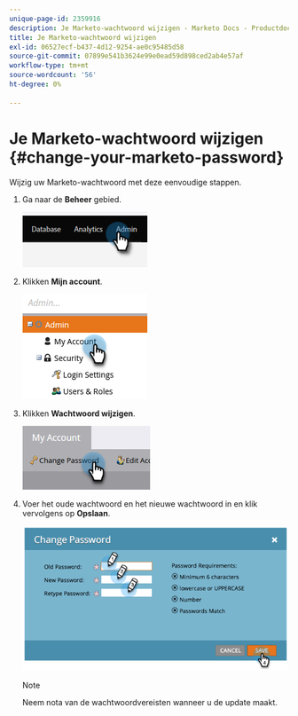 ```yaml
---
unique-page-id: 2359916
description: Je Marketo-wachtwoord wijzigen - Marketo Docs - Productdocumentatie
title: Je Marketo-wachtwoord wijzigen
exl-id: 06527ecf-b437-4d12-9254-ae0c95485d58
source-git-commit: 07899e541b3624e99e0ead59d898ced2ab4e57af
workflow-type: tm+mt
source-wordcount: '56'
ht-degree: 0%

---
```


# Je Marketo-wachtwoord wijzigen {#change-your-marketo-password}

Wijzig uw Marketo-wachtwoord met deze eenvoudige stappen.

1. Ga naar de **Beheer** gebied.

   ![](assets/change-your-marketo-password-1.png)

1. Klikken **Mijn account**.

   ![](assets/change-your-marketo-password-2.png)

1. Klikken **Wachtwoord wijzigen**.

   ![](assets/change-your-marketo-password-3.png)

1. Voer het oude wachtwoord en het nieuwe wachtwoord in en klik vervolgens op **Opslaan**.

   ![](assets/change-your-marketo-password-4.png)

   >[!NOTE]
   >
   >Neem nota van de wachtwoordvereisten wanneer u de update maakt.
